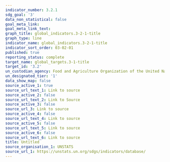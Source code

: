 ```yaml
---
indicator_number: 3.2.1
sdg_goal: '3'
data_non_statistical: false
goal_meta_link: 
goal_meta_link_text: 
graph_title: global_indicators.3-2-1-title
graph_type: line
indicator_name: global_indicators.3-2-1-title
indicator_sort_order: 03-02-01
published: true
reporting_status: complete
target_name: global_targets.3-1-title
target_id: '3.2'
un_custodian_agency: Food and Agriculture Organization of the United Nations (FAO)
un_designated_tier: '1'
data_show_map: false
source_active_1: true
source_url_text_1: Link to source
source_active_2: false
source_url_text_2: Link to Source
source_active_3: false
source_url_3: Link to source
source_active_4: false
source_url_text_4: Link to source
source_active_5: false
source_url_text_5: Link to source
source_active_6: false
source_url_text_6: Link to source
title: Untitled
source_organisation_1: UNSTATS
source_url_1: https://unstats.un.org/sdgs/indicators/database/
---
```

